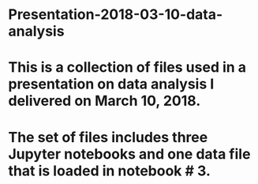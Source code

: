# Presentation-2018-03-10-data-analysis
# This is a collection of files used in a presentation on data analysis I delivered on March 10, 2018. 
# The set of files includes three Jupyter notebooks and one data file that is loaded in notebook # 3.
